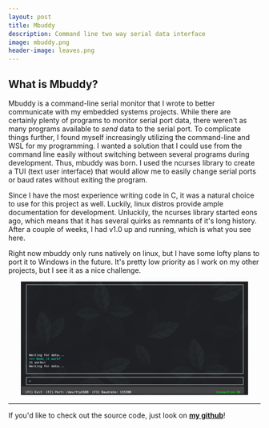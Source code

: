 ```yaml
---
layout: post
title: Mbuddy
description: Command line two way serial data interface 
image: mbuddy.png
header-image: leaves.png
---
```

## What is Mbuddy?

Mbuddy is a command-line serial monitor that I wrote to better communicate with 
my embedded systems projects. While there are certainly plenty of programs to 
monitor serial port data, there weren't as many programs available to *send* 
data to the serial port. To complicate things further, I found myself increasingly
utilizing the command-line and WSL for my programming. I wanted a solution that 
I could use from the command line easily without switching between several
programs during development. Thus, mbuddy was born. I used the ncurses library 
to create a TUI (text user interface) that would allow me to easily change
serial ports or baud rates without exiting the program. 

Since I have the most experience writing code in C, it was a natural choice to
use for this project as well. Luckily, linux distros provide ample documentation
for development. Unluckily, the ncurses library started eons ago, which means
that it has several quirks as remnants of it's long history. After a couple of
weeks, I had v1.0 up and running, which is what you see here.

Right now mbuddy only runs natively on linux, but I have some lofty plans to
port it to Windows in the future. It's pretty low priority as I work on my other
projects, but I see it as a nice challenge.

<div class="image center" style="text-align:center;">
    <img src="/assets/images/mbuddy.png" width="90%" alt="" />
</div>

-------------------------------------------------------------------------------

If you'd like to check out the source code, just look on **[my github](https://github.com/zuidec/mbuddy)**!

